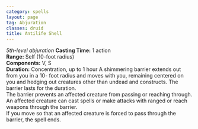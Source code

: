 ```yaml
---
category: spells
layout: page
tag: Abjuration
classes: druid
title: Antilife Shell
---
```


_5th-level abjuration_ **Casting Time:** 1 action   
**Range:** Self (10-foot radius)    
**Components:** V, S    
**Duration:** Concentration, up to 1 hour A shimmering barrier extends out from you in a 10- foot radius and moves with you, remaining centered on you and hedging out creatures other than undead and constructs. The barrier lasts for the duration.    
The barrier prevents an affected creature from passing or reaching through. An affected creature can cast spells or make attacks with ranged or reach weapons through the barrier.    
If you move so that an affected creature is forced to pass through the barrier, the spell ends.